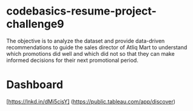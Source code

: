 # codebasics-resume-project-challenge9
The objective is to analyze the dataset and provide data-driven recommendations to guide the sales director of Atliq Mart to understand which promotions did well and which did not so that they can make informed decisions for their next promotional period.  
# Dashboard
[https://lnkd.in/dMi5cisY] (https://public.tableau.com/app/discover)
